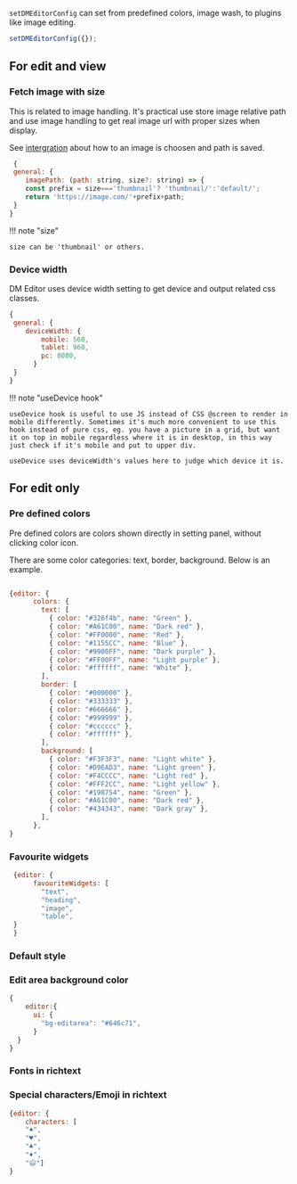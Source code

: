 `setDMEditorConfig` can set from predefined colors, image wash, to plugins like image editing.

```javascript
setDMEditorConfig({});
```

## For edit and view

### Fetch image with size

This is related to image handling. It's practical use store image relative path and use image handling to get real image url with proper sizes when display.

See [intergration](../integration) about how to an image is choosen and path is saved.

```javascript
 {
 general: {
    imagePath: (path: string, size?: string) => {
    const prefix = size==='thumbnail'? 'thumbnail/':'default/';
    return 'https://image.com/'+prefix+path;
 }
}
```

!!! note "size"

    size can be 'thumbnail' or others.

### Device width

DM Editor uses device width setting to get device and output related css classes.

```javascript
{
 general: {
    deviceWidth: {
        mobile: 560,
        tablet: 960,
        pc: 8000,
      }
 }
}
```

!!! note "useDevice hook"

    useDevice hook is useful to use JS instead of CSS @screen to render in mobile differently. Sometimes it's much more convenient to use this hook instead of pure css, eg. you have a picture in a grid, but want it on top in mobile regardless where it is in desktop, in this way just check if it's mobile and put to upper div.

    useDevice uses deviceWidth's values here to judge which device it is.

## For edit only

### Pre defined colors

Pre defined colors are colors shown directly in setting panel, without clicking color icon.

There are some color categories: text, border, background. Below is an example.

```javascript

{editor: {
      colors: {
        text: [
          { color: "#326f4b", name: "Green" },
          { color: "#A61C00", name: "Dark red" },
          { color: "#FF0000", name: "Red" },
          { color: "#1155CC", name: "Blue" },
          { color: "#9900FF", name: "Dark purple" },
          { color: "#FF00FF", name: "Light purple" },
          { color: "#ffffff", name: "White" },
        ],
        border: [
          { color: "#000000" },
          { color: "#333333" },
          { color: "#666666" },
          { color: "#999999" },
          { color: "#cccccc" },
          { color: "#ffffff" },
        ],
        background: [
          { color: "#F3F3F3", name: "Light white" },
          { color: "#D9EAD3", name: "Light green" },
          { color: "#F4CCCC", name: "Light red" },
          { color: "#FFF2CC", name: "Light yellow" },
          { color: "#198754", name: "Green" },
          { color: "#A61C00", name: "Dark red" },
          { color: "#434343", name: "Dark gray" },
        ],
      },
}

```

### Favourite widgets

```javascript
 {editor: {
      favouriteWidgets: [
        "text",
        "heading",
        "image",
        "table",
 }
 }
```

### Default style

### Edit area background color

```javascript
{
    editor:{
      ui: {
        "bg-editarea": "#646c71",
      }
  }
}

```

### Fonts in richtext

### Special characters/Emoji in richtext

```javascript
{editor: {
    characters: [
    "♠️",
    "♥️",
    "♣️",
    "♦️",
    "😃"]
}
```
